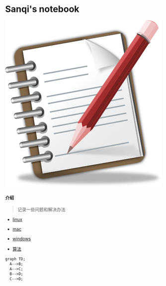 # Sanqi's notebook

![writing_1507565964](README.assets/writing_1507565964.png)

#### 介绍

>  记录一些问题和解决办法

- [linux](/计算机/linux.md)

- [mac](/计算机/mac.md)

- [windows](/计算机/windows)

- [算法](/计算机/华为机试.md)

```mermaid
graph TD;
  A-->B;
  A-->C;
  B-->D;
  C-->D;
```
